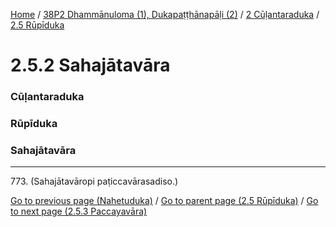 
[Home](/) / [38P2 Dhammānuloma (1), Dukapaṭṭhānapāḷi (2)](../../../38P2.md) / [2 Cūḷantaraduka](../../2.md) / [2.5 Rūpīduka](../2.5.md)

# 2.5.2 Sahajātavāra

### Cūḷantaraduka

### Rūpīduka

### Sahajātavāra

---

773\. (Sahajātavāropi paṭiccavārasadiso.)



[Go to previous page (Nahetuduka)](2.5.1/2.5.1.4/Nahetuduka.md) / [Go to parent page (2.5 Rūpīduka)](../2.5.md) / [Go to next page (2.5.3 Paccayavāra)](2.5.3.md)


